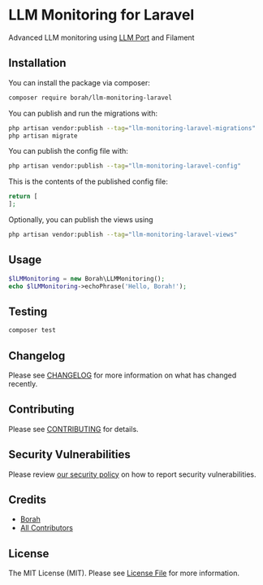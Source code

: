 # LLM Monitoring for Laravel

Advanced LLM monitoring using [LLM Port](https://github.com/BorahLabs/LLM-Port-Laravel) and Filament

## Installation

You can install the package via composer:

```bash
composer require borah/llm-monitoring-laravel
```

You can publish and run the migrations with:

```bash
php artisan vendor:publish --tag="llm-monitoring-laravel-migrations"
php artisan migrate
```

You can publish the config file with:

```bash
php artisan vendor:publish --tag="llm-monitoring-laravel-config"
```

This is the contents of the published config file:

```php
return [
];
```

Optionally, you can publish the views using

```bash
php artisan vendor:publish --tag="llm-monitoring-laravel-views"
```

## Usage

```php
$lLMMonitoring = new Borah\LLMMonitoring();
echo $lLMMonitoring->echoPhrase('Hello, Borah!');
```

## Testing

```bash
composer test
```

## Changelog

Please see [CHANGELOG](CHANGELOG.md) for more information on what has changed recently.

## Contributing

Please see [CONTRIBUTING](CONTRIBUTING.md) for details.

## Security Vulnerabilities

Please review [our security policy](../../security/policy) on how to report security vulnerabilities.

## Credits

- [Borah](https://github.com/Borah)
- [All Contributors](../../contributors)

## License

The MIT License (MIT). Please see [License File](LICENSE.md) for more information.
